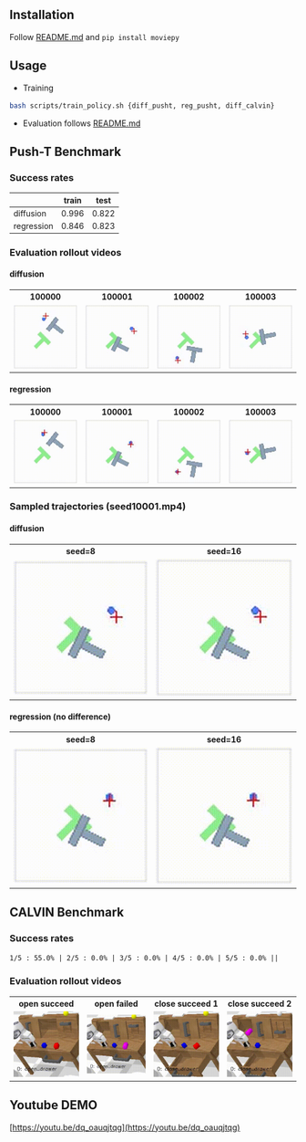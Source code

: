 ## Installation

Follow [README.md](./README.md) and `pip install moviepy`

## Usage
- Training
```bash
bash scripts/train_policy.sh {diff_pusht, reg_pusht, diff_calvin}
```

- Evaluation follows [README.md](./README.md)


## Push-T Benchmark

### Success rates

|          | train | test  |
|----------|-------|-------|
| diffusion| 0.996 | 0.822 |
| regression| 0.846 | 0.823 |

### Evaluation rollout videos

#### diffusion
<table>
	<tr>
		<th>100000</th>
		<th>100001</th>
		<th>100002</th>
		<th>100003</th>
	</tr>
	<tr>
		<td>
			<a href="./demo/diff_pusht_eval_output/media/seed100000.mp4">
			<img width="200" src="./demo/diff_pusht_eval_output/media/seed100000.gif">
			</a>
		</td>
		<td>
			<a href="./demo/diff_pusht_eval_output/media/seed100001.mp4">
			<img width="200" src="./demo/diff_pusht_eval_output/media/seed100001.gif">
			</a>
		</td>
		<td>
			<a href="./demo/diff_pusht_eval_output/media/seed100002.mp4">
			<img width="200" src="./demo/diff_pusht_eval_output/media/seed100002.gif">
			</a>
		</td>
		<td>
			<a href="./demo/diff_pusht_eval_output/media/seed100003.mp4">
			<img width="200" src="./demo/diff_pusht_eval_output/media/seed100003.gif">
			</a>
		</td>
	</tr>
</table>


#### regression

<table>
	<tr>
		<th>100000</th>
		<th>100001</th>
		<th>100002</th>
		<th>100003</th>
	</tr>
	<tr>
		<td>
			<a href="./demo/reg_pusht_eval_output/media/seed100000.mp4">
			<img width="200" src="./demo/reg_pusht_eval_output/media/seed100000.gif">
			</a>
		</td>
		<td>
			<a href="./demo/reg_pusht_eval_output/media/seed100001.mp4">
			<img width="200" src="./demo/reg_pusht_eval_output/media/seed100001.gif"></a>
		</td>
		<td>
			<a href="./demo/reg_pusht_eval_output/media/seed100002.mp4">
			<img width="200" src="./demo/reg_pusht_eval_output/media/seed100002.gif"></a>
		</td>
		<td>
			<a href="./demo/reg_pusht_eval_output/media/seed100003.mp4">
			<img width="200" src="./demo/reg_pusht_eval_output/media/seed100003.gif"></a>
		</td>
	</tr>
</table>

### Sampled trajectories (seed10001.mp4)
#### diffusion
<table>
	<tr>
		<th>seed=8</th>
		<th>seed=16</th>
	</tr>
	<tr>
		<td>
			<a href="./demo/diff_pusht_eval_output_8/media/seed100001.mp4">
			<img width="400" src="./demo/diff_pusht_eval_output_8/media/seed100001.gif"></a>
		</td>
		<td>
			<a href="./demo/diff_pusht_eval_output_16/media/seed100001.mp4">
			<img width="400" src="./demo/diff_pusht_eval_output_16/media/seed100001.gif"></a>
		</td>
	</tr>
</table>

#### regression (no difference)
<table>
	<tr>
		<th>seed=8</th>
		<th>seed=16</th>
	</tr>
	<tr>
		<td>
			<a href="./demo/reg_pusht_eval_output_8/media/seed100001.mp4">
			<img width="400" src="./demo/reg_pusht_eval_output_8/media/seed100001.gif"></a>
		</td>
		<td>
			<a href="./demo/reg_pusht_eval_output_16/media/seed100001.mp4">
			<img width="400" src="./demo/reg_pusht_eval_output_16/media/seed100001.gif"></a>
		</td>
	</tr>
</table>

## CALVIN Benchmark

### Success rates 
```
1/5 : 55.0% | 2/5 : 0.0% | 3/5 : 0.0% | 4/5 : 0.0% | 5/5 : 0.0% ||
```

### Evaluation rollout videos 
<table>
	<tr>
		<th>open succeed</th>
		<th>open failed</th>
		<th>close succeed 1</th>
		<th>close succeed 2</th>
	</tr>
	<tr>
		<td>
			<a href="./demo/calvin_eval_30000/calvin_seq7.mp4">
			<img width="200" src="./demo/calvin_eval_30000/calvin_seq7.gif"></a>
		</td>
		<td>
			<a href="./demo/calvin_eval_30000/calvin_seq8.mp4">
			<img width="200" src="./demo/calvin_eval_30000/calvin_seq8.gif"></a>
		</td>
		<td>
			<a href="./demo/calvin_eval_30000/calvin_seq30.mp4">
			<img width="200" src="./demo/calvin_eval_30000/calvin_seq30.gif"></a>
		</td>
		<td>
			<a href="./demo/calvin_eval_30000/calvin_seq70.mp4">
			<img width="200" src="./demo/calvin_eval_30000/calvin_seq70.gif"></a>
		</td>
	</tr>
</table>


## Youtube DEMO
[https://youtu.be/dq_oauqjtqg](https://youtu.be/dq_oauqjtqg)
